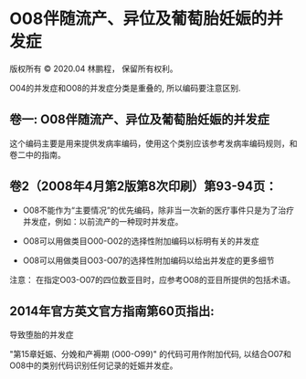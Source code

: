 # O08伴随流产、异位及葡萄胎妊娠的并发症

版权所有 © 2020.04 林鹏程， 保留所有权利。

O04的并发症和O08的并发症分类是重叠的, 所以编码要注意区别.

## 卷一: O08伴随流产、异位及葡萄胎妊娠的并发症

这个编码主要是用来提供发病率编码，使用这个类别应该参考发病率编码规则，和卷二中的指南。

## 卷2（2008年4月第2版第8次印刷）第93-94页：

- O08不能作为“主要情况”的优先编码，除非当一次新的医疗事件只是为了治疗并发症，例如：以前流产的一种现时并发症。

- O08可以用做类目O00-O02的选择性附加编码以标明有关的并发症

- O08可以用做类目O03-O07的选择性附加编码以给出并发症的更多细节

注意： 在指定O03-O07的四位数亚目时，应参考O08的亚目所提供的包括术语。

## 2014年官方英文官方指南第60页指出:

导致堕胎的并发症

"第15章妊娠、分娩和产褥期 (O00-O99)" 的代码可用作附加代码, 以结合O07和O08中的类别代码识别任何记录的妊娠并发症。
